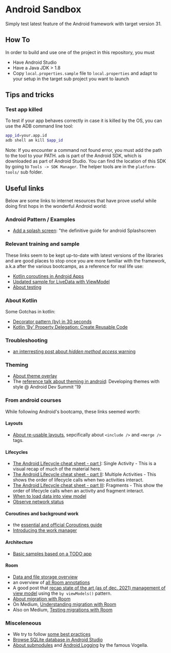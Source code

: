 # Android Sandbox

Simply test latest feature of the Android framework with target version 31.

## How To

In order to build and use one of the project in this repository, you must

- Have Android Studio
- Have a Java JDK > 1.8
- Copy `local.properties.sample` file to `local.properties` and adapt to your setup in the target sub project you want to launch

## Tips and tricks

### Test app killed

To test if your app behaves correctly in case it is killed by the OS, you can use the ADB command line tool:

```sh
app_id=your.app.id
adb shell am kill $app_id
```

Note: If you encounter a command not found error, you must add the path to the tool to your PATH.
`adb` is part of the Android SDK, which is downloaded as part of Android Studio. You can find the location of this SDK by going to `Tools -> SDK Manager`. The helper tools are in the `platform-tools/` sub folder. 

## Useful links

Below are some links to internet resources that have prove useful while doing first hops in the wonderful Android world:

### Android Pattern / Examples

- [Add a splash screen](https://www.tiagoloureiro.tech/posts/definitive-guide-for-splash-screen-android/): "the definitive guide for android Splashscreen

### Relevant training and sample

These links seem to be kept up-to-date with latest versions of the libraries and are good places to stop once you are more familiar with the framework, a.k.a after the various bootcamps, as a reference for real life use:

- [Kotlin coroutines in Android Apps](https://developer.android.com/codelabs/kotlin-coroutines)
- [Updated sample for LiveData with ViewModel](https://developer.android.com/codelabs/basic-android-kotlin-training-livedata)
- [About testing](https://developer.android.com/training/testing)

### About Kotlin

Some Gotchas in kotlin:

- [Decorator pattern (by) in 30 seconds](https://medium.com/@HugoMatilla/kotlin-patterns-decorator-pattern-with-class-delegates-982d43305681)
- [Kotlin ‘By’ Property Delegation: Create Reusable Code](https://medium.com/rocket-fuel/kotlin-by-property-delegation-create-reusable-code-f2bc2253e227)

### Troubleshooting

- [an interresting post about _hidden method access_ warning](https://stackoverflow.com/questions/66290732/how-to-identify-what-is-accessing-hidden-methods)

### Theming

-  [About theme overlay](https://ataulm.com/2019/10/14/using-material-theme-overlay.html)
- The [reference talk about theming in android](https://www.youtube.com/watch?v=Owkf8DhAOSo): Developing themes with style @ Android Dev Summit '19

### From android courses

While following Android's bootcamp, these links seemed worth:

#### Layouts

- [About re-usable layouts](https://developer.android.com/training/improving-layouts/reusing-layouts), sepcifically about `<include />` and `<merge />` tags.

#### Lifecycles

- [The Android Lifecycle cheat sheet - part I](https://medium.com/androiddevelopers/the-android-lifecycle-cheat-sheet-part-i-single-activities-e49fd3d202ab): Single Activity - This is a visual recap of much of the material here.
- [The Android Lifecycle cheat sheet - part II](https://medium.com/androiddevelopers/the-android-lifecycle-cheat-sheet-part-ii-multiple-activities-a411fd139f24): Multiple Activities - This shows the order of lifecycle calls when two activities interact.
- [The Android Lifecycle cheat sheet - part III](https://medium.com/androiddevelopers/the-android-lifecycle-cheat-sheet-part-iii-fragments-afc87d4f37fd): Fragments - This show the order of lifecycle calls when an activity and fragment interact.
- [When to load data into view model](https://proandroiddev.com/when-to-load-data-in-viewmodels-ad9616940da7)
- [Observe network status](https://betterprogramming.pub/how-to-monitor-internet-connection-in-android-using-kotlin-and-livedata-135de9447796)

#### Coroutines and background work

- the [essential and official Coroutines guide](https://kotlinlang.org/docs/coroutines-guide.html)
- [Introducing the work manager](https://medium.com/androiddevelopers/introducing-workmanager-2083bcfc4712)

#### Architecture

- [Basic samples based on a TODO app](https://github.com/android/architecture-samples)

#### Room

- [Data and file storage overview](https://developer.android.com/training/data-storage)
- an overview of [all Room annotations](https://developer.android.com/reference/android/arch/persistence/room/package-summary#annotations)
- A good post that [recap state of the art (as of dec. 2021) management of view model](https://proandroiddev.com/optimizing-viewmodel-with-lifecycle-2-2-0-a2895b5c01fd) using the `by viewModels()` pattern.
- [About migration with Room](https://developer.android.com/training/data-storage/room/migrating-db-versions)
- On Medium, [Understanding migration with Room](https://medium.com/androiddevelopers/understanding-migrations-with-room-f01e04b07929)
- Also on Medium, [Testing migrations with Room](https://medium.com/androiddevelopers/testing-room-migrations-be93cdb0d975)

### Misceleneous 

- We try to follow [some best practices](https://github.com/futurice/android-best-practices)
- [Browse SQLite database in Android Studio](https://medium.com/@mattyskala/browse-sqlite-database-in-android-studio-4fbba6cca105)
- [About submodules](https://www.vogella.com/tutorials/GitSubmodules/article.html) and [Android Logging](https://www.vogella.com/tutorials/AndroidLogging/article.html) by the famous Vogella.


